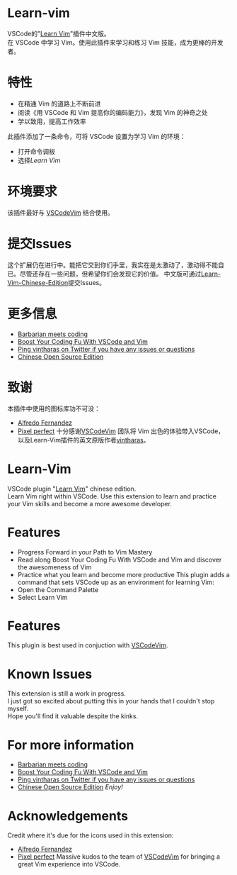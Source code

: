 # Learn-vim
VSCode的"[Learn Vim](https://marketplace.visualstudio.com/items?itemName=vintharas.learn-vim)"插件中文版。  
在 VSCode 中学习 Vim。使用此插件来学习和练习 Vim 技能，成为更棒的开发者。
# 特性
- 在精通 Vim 的道路上不断前进
- 阅读《用 VSCode 和 Vim 提高你的编码能力》，发现 Vim 的神奇之处
- 学以致用，提高工作效率

此插件添加了一条命令，可将 VSCode 设置为学习 Vim 的环境：
- 打开命令调板
- 选择*Learn Vim*
# 环境要求
该插件最好与 [VSCodeVim](https://marketplace.visualstudio.com/items?itemName=vscodevim.vim) 结合使用。
# 提交Issues
这个扩展仍在进行中。能把它交到你们手里，我实在是太激动了，激动得不能自已。尽管还存在一些问题，但希望你们会发现它的价值。
中文版可通过[Learn-Vim-Chinese-Edition](https://github.com/wangcaohong/Learn-Vim)提交Issues。
# 更多信息
- [Barbarian meets coding](https://www.barbarianmeetscoding.com/)
- [Boost Your Coding Fu With VSCode and Vim](https://www.barbarianmeetscoding.com/boost-your-coding-fu-with-vscode-and-vim)
- [Ping vintharas on Twitter if you have any issues or questions](https://www.twitter.com/vintharas)
- [Chinese Open Source Edition](https://github.com/wangcaohong/Learn-Vim)
# 致谢
本插件中使用的图标库功不可没：
- [Alfredo Fernandez](https://www.flaticon.com/authors/alfredo-hernandez)
- [Pixel perfect](https://icon54.com/)
十分感谢[VSCodeVim](https://marketplace.visualstudio.com/items?itemName=vscodevim.vim) 团队将 Vim 出色的体验带入VSCode，以及Learn-Vim插件的英文原版作者[vintharas](https://www.twitter.com/vintharas)。
# Learn-Vim
VSCode plugin "[Learn Vim](https://marketplace.visualstudio.com/items?itemName=vintharas.learn-vim)" chinese edition.  
Learn Vim right within VSCode. Use this extension to learn and practice your Vim skills and become a more awesome developer.
# Features
- Progress Forward in your Path to Vim Mastery
- Read along Boost Your Coding Fu With VSCode and Vim and discover the awesomeness of Vim
- Practice what you learn and become more productive
This plugin adds a command that sets VSCode up as an environment for learning Vim:
- Open the Command Palette
- Select Learn Vim
# Features
This plugin is best used in conjuction with [VSCodeVim](https://marketplace.visualstudio.com/items?itemName=vscodevim.vim).
# Known Issues
This extension is still a work in progress.  
I just got so excited about putting this in your hands that I couldn't stop myself.  
Hope you'll find it valuable despite the kinks.
# For more information
- [Barbarian meets coding](https://www.barbarianmeetscoding.com/)
- [Boost Your Coding Fu With VSCode and Vim](https://www.barbarianmeetscoding.com/boost-your-coding-fu-with-vscode-and-vim)
- [Ping vintharas on Twitter if you have any issues or questions](https://www.twitter.com/vintharas)
- [Chinese Open Source Edition](https://github.com/wangcaohong/Learn-Vim)
*Enjoy!*
# Acknowledgements
Credit where it's due for the icons used in this extension:
- [Alfredo Fernandez](https://www.flaticon.com/authors/alfredo-hernandez)
- [Pixel perfect](https://icon54.com/)
Massive kudos to the team of [VSCodeVim](https://marketplace.visualstudio.com/items?itemName=vscodevim.vim) for bringing a great Vim experience into VSCode.
